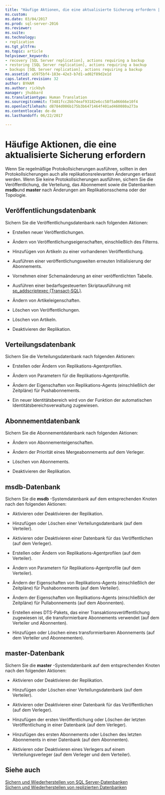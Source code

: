 ```yaml
---
title: "Häufige Aktionen, die eine aktualisierte Sicherung erfordern | Microsoft-Dokumentation"
ms.custom: 
ms.date: 03/04/2017
ms.prod: sql-server-2016
ms.reviewer: 
ms.suite: 
ms.technology:
- replication
ms.tgt_pltfrm: 
ms.topic: article
helpviewer_keywords:
- recovery [SQL Server replication], actions requiring a backup
- restoring [SQL Server replication], actions requiring a backup
- backups [SQL Server replication], actions requiring a backup
ms.assetid: a5975bf4-183e-42e3-b7d1-ad02f89d2e1d
caps.latest.revision: 32
author: BYHAM
ms.author: rickbyh
manager: jhubbard
ms.translationtype: Human Translation
ms.sourcegitcommit: f3481fcc2bb74eaf93182e6cc58f5a06666e10f4
ms.openlocfilehash: d8784d006b175b3b6471464f401ad460080a273a
ms.contentlocale: de-de
ms.lasthandoff: 06/22/2017

---
```

# <a name="common-actions-requiring-an-updated-backup"></a>Häufige Aktionen, die eine aktualisierte Sicherung erfordern
  Wenn Sie regelmäßige Protokollsicherungen ausführen, sollten in den Protokollsicherungen auch alle replikationsrelevanten Änderungen erfasst werden. Wenn Sie keine Protokollsicherungen ausführen, sichern Sie die Veröffentlichung, die Verteilung, das Abonnement sowie die Datenbanken **msdb**und **master** nach Änderungen am Replikationsschema oder der Topologie.  
  
## <a name="publication-database"></a>Veröffentlichungsdatenbank  
 Sichern Sie die Veröffentlichungsdatenbank nach folgenden Aktionen:  
  
-   Erstellen neuer Veröffentlichungen.  
  
-   Ändern von Veröffentlichungseigenschaften, einschließlich des Filterns.  
  
-   Hinzufügen von Artikeln zu einer vorhandenen Veröffentlichung.  
  
-   Ausführen einer veröffentlichungsweiten erneuten Initialisierung der Abonnements.  
  
-   Vornehmen einer Schemaänderung an einer veröffentlichten Tabelle.  
  
-   Ausführen einer bedarfsgesteuerten Skriptausführung mit [sp_addscriptexec &#40;Transact-SQL&#41;](../../../relational-databases/system-stored-procedures/sp-addscriptexec-transact-sql.md).  
  
-   Ändern von Artikeleigenschaften.  
  
-   Löschen von Veröffentlichungen.  
  
-   Löschen von Artikeln.  
  
-   Deaktivieren der Replikation.  
  
## <a name="distribution-database"></a>Verteilungsdatenbank  
 Sichern Sie die Verteilungsdatenbank nach folgenden Aktionen:  
  
-   Erstellen oder Ändern von Replikations-Agentprofilen.  
  
-   Ändern von Parametern für die Replikations-Agentprofile.  
  
-   Ändern der Eigenschaften von Replikations-Agents (einschließlich der Zeitpläne) für Pushabonnements.  
  
-   Ein neuer Identitätsbereich wird von der Funktion der automatischen Identitätsbereichsverwaltung zugewiesen.  
  
## <a name="subscription-database"></a>Abonnementdatenbank  
 Sichern Sie die Abonnementdatenbank nach folgenden Aktionen:  
  
-   Ändern von Abonnementeigenschaften.  
  
-   Ändern der Priorität eines Mergeabonnements auf dem Verleger.  
  
-   Löschen von Abonnements.  
  
-   Deaktivieren der Replikation.  
  
## <a name="msdb-database"></a>msdb-Datenbank  
 Sichern Sie die **msdb** -Systemdatenbank auf dem entsprechenden Knoten nach den folgenden Aktionen:  
  
-   Aktivieren oder Deaktivieren der Replikation.  
  
-   Hinzufügen oder Löschen einer Verteilungsdatenbank (auf dem Verteiler).  
  
-   Aktivieren oder Deaktivieren einer Datenbank für das Veröffentlichen (auf dem Verleger).  
  
-   Erstellen oder Ändern von Replikations-Agentprofilen (auf dem Verteiler).  
  
-   Ändern von Parametern für Replikations-Agentprofile (auf dem Verteiler).  
  
-   Ändern der Eigenschaften von Replikations-Agents (einschließlich der Zeitpläne) für Pushabonnements (auf dem Verteiler).  
  
-   Ändern der Eigenschaften von Replikations-Agents (einschließlich der Zeitpläne) für Pullabonnements (auf dem Abonnenten).  
  
-   Erstellen eines DTS-Pakets, das einer Transaktionsveröffentlichung zugewiesen ist, die transformierbare Abonnements verwendet (auf dem Verteiler und Abonnenten).  
  
-   Hinzufügen oder Löschen eines transformierbaren Abonnements (auf dem Verteiler und Abonnementen).  
  
## <a name="master-database"></a>master-Datenbank  
 Sichern Sie die **master** -Systemdatenbank auf dem entsprechenden Knoten nach den folgenden Aktionen:  
  
-   Aktivieren oder Deaktivieren der Replikation.  
  
-   Hinzufügen oder Löschen einer Verteilungsdatenbank (auf dem Verteiler).  
  
-   Aktivieren oder Deaktivieren einer Datenbank für das Veröffentlichen (auf dem Verleger).  
  
-   Hinzufügen der ersten Veröffentlichung oder Löschen der letzten Veröffentlichung in einer Datenbank (auf dem Verleger).  
  
-   Hinzufügen des ersten Abonnements oder Löschen des letzten Abonnements in einer Datenbank (auf dem Abonnenten).  
  
-   Aktivieren oder Deaktivieren eines Verlegers auf einem Verteilungsverleger (auf dem Verleger und dem Verteiler).  
  
## <a name="see-also"></a>Siehe auch  
 [Sichern und Wiederherstellen von SQL Server-Datenbanken](../../../relational-databases/backup-restore/back-up-and-restore-of-sql-server-databases.md)   
 [Sichern und Wiederherstellen von replizierten Datenbanken](../../../relational-databases/replication/administration/back-up-and-restore-replicated-databases.md)  
  
  
